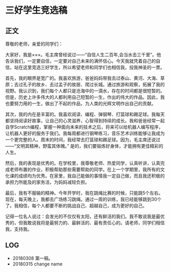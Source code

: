 # 三好学生竞选稿
## 正文

尊敬的老师，亲爱的同学们：

大家好，我是×××。毛主席曾经说过——“自信人生二百年,会当水击三千里”。他告诉我们，一定要自信，一定要对自己未来的满怀信心。今天我就凭着自己的自信，站在这里竞选三好学生，所以希望老师和同学们也相信我，投我神圣的一票。

首先，我的眼界是宽广的。我喜欢旅游，爸爸妈妈带我去过泰山、黄河、大海、草原；去过孔子的故乡、去过孟子的故居、爬过长城。通过旅游和观察，拓展了我的视野。我认识到，我们每个人都只是沧海中的一滴水，存在的时间都是很短暂的。但是，历史上许多伟大的人都利用自己短暂的一生，作出的伟大的作品。因此，我也要努力用的一生，做出了不起的作品，为人类的光辉文明作出自己的贡献。

其次，我的内在是丰富的。我喜欢阅读、编程、弹钢琴、打篮球和踢足球。我每天都坚持阅读好故事，让自己的心灵滋养，心智得到持续的成长。我和爸爸经常一起自学Scratch编程，掌握一种面向未来的技术之后，将来可以给机器人编写程序，让机器人更好的服务于我们。我每周都进行钢琴练习，音乐艺术训练能够让我成为一个更完整的人。周末的时间，我经常去打篮球和踢足球。因为，毛主席还说过——“文明其精神，野蛮其体魄。” 是的，我们要锻炼好身体，才能拥有更佳精彩的人生。

然后，我的表现是优秀的。在学校里，我尊敬老师、热爱同学，认真听讲，认真完成老师布置的作业，积极帮助那些需要帮助的同学。在上一个学期里，我所有的文化课的成绩均为优秀。在家里，我自己能做的事情我一定自己做，而且我还积极的承担力所能及的家务活，为妈妈减轻负担。

最后，我有不服输的精神。今年开学时，我在跳绳比赛的时候，只能跳5个左右。现在，每天晚上，我都去广场练习跳绳。通过一周的训练，我已经能够跳到30个了。我相信，每个人都要不断的挑战自己、超越自己，成为更好的自己。

记得一位名人说过：会发光的不仅仅有太阳，还有鲜活的我们。我不敢说我是最优秀的，但我敢说我将是最努力的、最鲜活的、最有责任心的。请老师，同学们相信我，支持我。

## LOG
- 20180308 第一稿。
- 20180315 change name